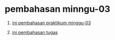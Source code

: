 <h1> pembahasan minngu-03 </h1>

1. [ini pembahasan praktikum minggu-03](penjelasanpraktikum.md)

2.  [ini pembahasan tugas](pembahasantugas.md)




